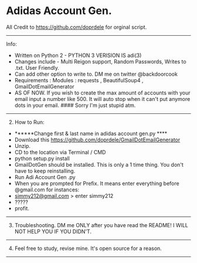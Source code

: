 # Adidas Account Gen.

All Credit to https://github.com/doprdele for orginal script.

--------------------------------------------------------------------
Info:
- Written on Python 2 - PYTHON 3 VERISION IS adi(3)
- Changes include - Multi Reigon support, Random Passwords, Writes to .txt. User Friendly. 
- Can add other option to write to. DM me on twitter @backdoorcook
- Requirements : Modules : requests , BeautifulSoup4 , GmailDotEmailGenerator
- AS OF NOW. If you wish to create the max amount of accounts with your email input a number like 500. It will auto stop when it can't put anymore dots in your email. #### Sorry I'm just stupid atm.
--------------------------------------------------------------------
2. How to Run:
- ******Change first & last name in adidas account gen.py ****
- Download this https://github.com/doprdele/GmailDotEmailGenerator 
- Unzip. 
- CD to the location via Terminal / CMD
- python setup.py install
- GmailDotGen should be installed. This is only a 1 time thing. You don't have to keep reinstalling.
- Run Adi Account Gen .py 
- When you are prompted for Prefix. It means enter everything before @gmail.com for instances: 
- simmy212@gmail.com > enter simmy212
- ?????
- profit.
--------------------------------------------------------------------
3. Troubleshooting. DM me ONLY after you have read the README! I WILL NOT HELP YOU IF YOU DIDN'T. 
--------------------------------------------------------------------
4. Feel free to study, revise mine. It's open source for a reason.
--------------------------------------------------------------------




